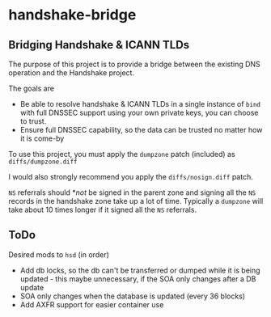 # handshake-bridge
## Bridging Handshake &amp; ICANN TLDs

The purpose of this project is to provide a bridge between the existing DNS operation and the Handshake project.

The goals are
- Be able to resolve handshake & ICANN TLDs in a single instance of `bind` with full DNSSEC support using your own private keys, you can choose to trust.
- Ensure full DNSSEC capability, so the data can be trusted no matter how it is come-by

To use this project, you must apply the `dumpzone` patch (included) as `diffs/dumpzone.diff`

I would also strongly recommend you apply the `diffs/nosign.diff` patch.

`NS` referrals should **not* be signed in the parent zone and signing all the `NS` records in the handshake zone
take up a lot of time. Typically a `dumpzone` will take about 10 times longer if it signed all the `NS` referrals.

## ToDo

Desired mods to `hsd` (in order)

- Add db locks, so the db can't be transferred or dumped while it is being updated - this maybe unnecessary,
if the SOA only changes after a DB update
- SOA only changes when the database is updated (every 36 blocks)
- Add AXFR support for easier container use
